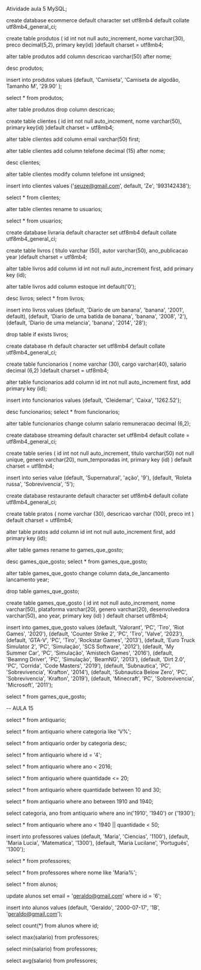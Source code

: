 Atividade aula 5 MySQL;

create database ecommerce
default character set utf8mb4
default collate utf8mb4_general_ci;

create table produtos (
id int not null auto_increment,
nome varchar(30),
preco decimal(5,2),
primary key(id)
)default charset = utf8mb4;

alter table produtos
add column descricao varchar(50) after nome;

desc produtos;

insert into produtos values
(default, 'Camiseta', 'Camiseta de algodão, Tamanho M', '29.90' );

select * from produtos;

alter table produtos
drop column descricao;

create table clientes (
id int not null auto_increment,
nome varchar(50),
primary key(id)
)default charset = utf8mb4;

alter table clientes
add column email varchar(50) first;

alter table clientes
add column telefone decimal (15) after nome;

desc clientes;

alter table clientes
modify column telefone int unsigned;

insert into clientes values
('seuze@gmail.com', default, 'Ze', '993142438');

select * from clientes;

alter table clientes
rename to usuarios;

select * from usuarios;

create database livraria
default character set utf8mb4
default collate utf8mb4_general_ci;

create table livros (
titulo varchar (50),
autor varchar(50),
ano_publicacao year
)default charset = utf8mb4;

alter table livros
add column id int not null auto_increment first,
add primary key (id);

alter table livros
add column estoque int default('0');

desc livros;
select * from livros;

insert into livros values
(default, 'Diario de um banana', 'banana', '2001', default),
(default, 'Diario de uma batida de banana', 'banana', '2008', '2'),
(default, 'Diario de uma melancia', 'banana', '2014', '28');

drop table if exists livros;

create database rh
default character set utf8mb4
default collate utf8mb4_general_ci;

create table funcionarios (
nome varchar (30),
cargo varchar(40),
salario decimal (6,2)
)default charset = utf8mb4;

alter table funcionarios
add column id int not null auto_increment first,
add primary key (id);

insert into funcionarios values
(default, 'Cleidemar', 'Caixa', '1262.52');

desc funcionarios;
select * from funcionarios;

alter table funcionarios
change column salario remuneracao decimal (6,2);

create database streaming
default character set utf8mb4
default collate = utf8mb4_general_ci;

create table series (
id int not null auto_increment,
titulo varchar(50) not null unique,
genero varchar(20),
num_temporadas int,
primary key (id)
) default charset = utf8mb4;

insert into series value
(default, 'Supernatural', 'ação', '9'),
(default, 'Roleta russa', 'Sobrevivencia', '5');

create database restaurante
default character set utf8mb4
default collate utf8mb4_general_ci;

create table pratos (
nome varchar (30),
descricao varchar (100),
preco int
) default charset = utf8mb4;

alter table pratos
add column id int not null auto_increment first,
add primary key (id);

alter table games
rename to games_que_gosto;

desc games_que_gosto;
select * from games_que_gosto;

alter table games_que_gosto
change column data_de_lancamento lancamento year;

drop table games_que_gosto;

create table games_que_gosto (
id int not null auto_increment,
nome varchar(50),
plataforma varchar(20),
genero varchar(20),
desenvolvedora varchar(50),
ano year,
primary key (id)
) default charset utf8mb4;

insert into games_que_gosto values
(default, 'Valorant', 'PC', 'Tiro', 'Riot Games', '2020'),
(default, 'Counter Strike 2', 'PC', 'Tiro', 'Valve', '2023'),
(default, 'GTA-V', 'PC', 'Tiro', 'Rockstar Games', '2013'),
(default, 'Euro Truck Simulator 2', 'PC', 'Simulação', 'SCS Software', '2012'),
(default, 'My Summer Car', 'PC', 'Simulação', 'Amistech Games', '2016'),
(default, 'Beamng Driver', 'PC', 'Simulação', 'BeamNG', '2013'),
(default, 'Dirt 2.0', 'PC', 'Corrida', 'Code Masters', '2019'),
(default, 'Subnautica', 'PC', 'Sobrevivencia', 'Krafton', '2014'),
(default, 'Subnautica Below Zero', 'PC', 'Sobrevivencia', 'Krafton', '2019'),
(default, 'Minecraft', 'PC', 'Sobrevivencia', 'Microsoft', '2011');

select * from games_que_gosto;


-- AULA 15

select * from antiquario;

select * from antiquario
where categoria like 'V%';

select * from antiquario
order by categoria desc;

select * from antiquario
where id = '4';

select * from antiquario
where ano < 2016;

select * from antiquario
where quantidade <= 20;

select * from antiquario
where quantidade between 10 and 30;

select * from antiquario
where ano between 1910 and 1940;

select categoria, ano from antiquario
where ano in('1910', '1940') or ('1930');

select * from antiquario
where ano < 1940 || quantidade < 50;

insert into professores values 
(default, 'Maria', 'Ciencias', '1100'),
(default, 'Maria Lucia', 'Matematica', '1300'),
(default, 'Maria Lucilane', 'Português', '1300');

select * from professores;

select * from professores
where nome like 'Maria%';

select * from alunos;

update alunos
set email = 'geraldo@gmail.com'
where id = '6';

insert into alunos values
(default, 'Geraldo', '2000-07-17', '1B', 'geraldo@gmail.com');

select count(*) from alunos
where id;

select max(salario) from professores;

select min(salario) from professores;

select avg(salario) from professores;
